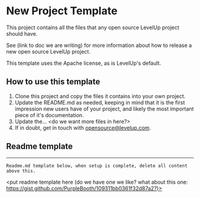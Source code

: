 # New Project Template

This project contains all the files that any open source LevelUp project should have.

See (link to doc we are writing) for more information about how to release a new open source LevelUp project.

This template uses the Apache license, as is LevelUp's default. 

## How to use this template

1. Clone this project and copy the files it contains into your own project.
2. Update the README.md as needed, keeping in mind that it is the first impression new users have of your project, and likely the most important piece of it's documentation.
3. Update the... <do we want more files in here?>
5. If in doubt, get in touch with opensource@levelup.com.

## Readme template

---- 

```
Readme.md template below, when setup is complete, delete all content above this.
```


<put readme template here (do we have one we like? what about this one: https://gist.github.com/PurpleBooth/109311bb0361f32d87a2?)>
